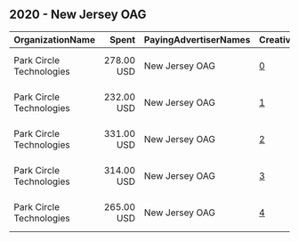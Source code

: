 ## 2020 - New Jersey OAG 
|OrganizationName|Spent|PayingAdvertiserNames|CreativeUrls|Impressions|Genders|AgeBrackets|CountryCodes|BillingAddresses|CandidateBallotInformation|
|:---|---:|:---|:---|---:|:---|:---|:---|:---|:---|
|Park Circle Technologies|278.00 USD|New Jersey OAG|[0](https://www.snap.com/political-ads/asset/6fc65d1b5a32aba9ba1bbea4c99ff358ac14a423a92df1b4219e89e5af3e93e6?mediaType=jpg)|151,868||20-|united states|"16 Park Cir,Short Hills,07078,US"||
|Park Circle Technologies|232.00 USD|New Jersey OAG|[1](https://www.snap.com/political-ads/asset/dcf57ef54e2b172fc8c10aa4cb4ca6e51dd0cc5b4d9158e5708d957d4ce62027?mediaType=jpg)|112,360||20-|united states|"16 Park Cir,Short Hills,07078,US"||
|Park Circle Technologies|331.00 USD|New Jersey OAG|[2](https://www.snap.com/political-ads/asset/d528a3347cc9c883da9d63a2596119279beb59f8eb3c7489a76949b249da806e?mediaType=jpg)|196,390||20-|united states|"16 Park Cir,Short Hills,07078,US"||
|Park Circle Technologies|314.00 USD|New Jersey OAG|[3](https://www.snap.com/political-ads/asset/fcac86e3995f057a8fb465d012fd520b600c8135285fa87696ad566565b948f2?mediaType=jpg)|42,332||20-|united states|"16 Park Cir,Short Hills,07078,US"||
|Park Circle Technologies|265.00 USD|New Jersey OAG|[4](https://www.snap.com/political-ads/asset/f90abf9bd5e2d5a2d40ff29f689d98d55c761568489bf875ad8bbca2c7ff13de?mediaType=jpg)|37,506||20-|united states|"16 Park Cir,Short Hills,07078,US"||
